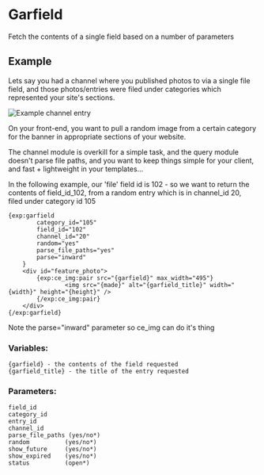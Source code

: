 # Garfield

Fetch the contents of a single field based on a number of parameters

## Example

Lets say you had a channel where you published photos to via a single file field, and those photos/entries were filed under categories which represented your site's sections.

![Example channel entry](http://iain.co.nz/dev/garfield.png)

On your front-end, you want to pull a random image from a certain category for the banner in appropriate sections of your website. 

The channel module is overkill for a simple task, and the query module doesn't parse file paths, and you want to keep things simple for your client, and fast + lightweight in your templates...

In the following example, our 'file' field id is 102 - so we want to return the contents of field_id_102, from a random entry which is in channel_id 20, filed under category id 105

	{exp:garfield 
			category_id="105" 
			field_id="102" 
			channel_id="20"
			random="yes" 
			parse_file_paths="yes"
			parse="inward"
		}
		<div id="feature_photo">
			{exp:ce_img:pair src="{garfield}" max_width="495"}
					<img src="{made}" alt="{garfield_title}" width="{width}" height="{height}" />
			{/exp:ce_img:pair}
		</div>
	{/exp:garfield}

Note the parse=&quot;inward&quot; parameter so ce_img can do it's thing

### Variables:

	{garfield} - the contents of the field requested
	{garfield_title} - the title of the entry requested

### Parameters:

	field_id
	category_id
	entry_id
	channel_id
	parse_file_paths (yes/no*)
	random 			(yes/no*)
	show_future 	(yes/no*)
	show_expired 	(yes/no*)
	status 			(open*)

